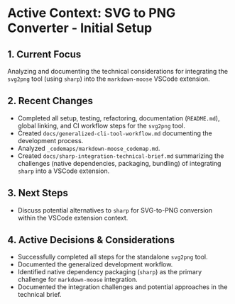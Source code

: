 # Active Context: SVG to PNG Converter - Initial Setup

## 1. Current Focus

Analyzing and documenting the technical considerations for integrating the `svg2png` tool (using `sharp`) into the `markdown-moose` VSCode extension.

## 2. Recent Changes

- Completed all setup, testing, refactoring, documentation (`README.md`), global linking, and CI workflow steps for the `svg2png` tool.
- Created `docs/generalized-cli-tool-workflow.md` documenting the development process.
- Analyzed `_codemaps/markdown-moose_codemap.md`.
- Created `docs/sharp-integration-technical-brief.md` summarizing the challenges (native dependencies, packaging, bundling) of integrating `sharp` into a VSCode extension.

## 3. Next Steps

- Discuss potential alternatives to `sharp` for SVG-to-PNG conversion within the VSCode extension context.

## 4. Active Decisions & Considerations

- Successfully completed all steps for the standalone `svg2png` tool.
- Documented the generalized development workflow.
- Identified native dependency packaging (`sharp`) as the primary challenge for `markdown-moose` integration.
- Documented the integration challenges and potential approaches in the technical brief.
